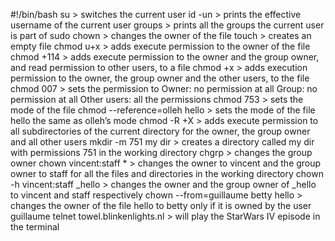 #!/bin/bash
su > switches the current user
id -un > prints the effective username of the current user
groups > prints all the groups the current user is part of
sudo chown > changes the owner of the file
touch > creates an empty file
chmod u+x  > adds execute permission to the owner of the file
chmod +114 > adds execute permission to the owner and the group owner, and read permission to other users, to a file
chmod +x > adds execution permission to the owner, the group owner and the other users, to the file
chmod 007 > sets the permission to Owner: no permission at all
Group: no permission at all
Other users: all the permissions
chmod 753 > sets the mode of the file
chmod --reference=olleh hello  > sets the mode of the file hello the same as olleh’s mode
chmod -R +X > adds execute permission to all subdirectories of the current directory for the owner, the group owner and all other users
mkdir -m 751 my dir > creates a directory called my dir with permissions 751 in the working directory
chgrp > changes the group owner
chown vincent:staff * > changes the owner to vincent and the group owner to staff for all the files and directories in the working directory
chown -h vincent:staff _hello > changes the owner and the group owner of _hello to vincent and staff respectively
chown --from=guillaume betty hello > changes the owner of the file hello to betty only if it is owned by the user guillaume
telnet towel.blinkenlights.nl > will play the StarWars IV episode in the terminal
